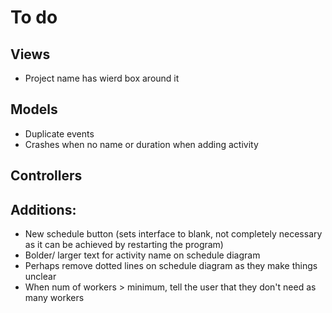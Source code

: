 # To do
## Views
* Project name has wierd box around it

## Models
* Duplicate events
* Crashes when no name or duration when adding activity

## Controllers


## Additions:
* New schedule button (sets interface to blank, not completely necessary as it can be achieved by restarting the program)
* Bolder/ larger text for activity name on schedule diagram
* Perhaps remove dotted lines on schedule diagram as they make things unclear
* When num of workers > minimum, tell the user that they don't need as many workers
